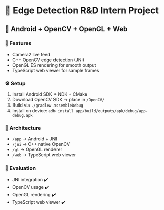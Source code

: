 # 🧠 Edge Detection R&D Intern Project

## 📱 Android + OpenCV + OpenGL + Web

### 🚀 Features
- Camera2 live feed
- C++ OpenCV edge detection (JNI)
- OpenGL ES rendering for smooth output
- TypeScript web viewer for sample frames

### ⚙️ Setup
1. Install Android SDK + NDK + CMake
2. Download OpenCV SDK → place in `/OpenCV/`
3. Build via `./gradlew assembleDebug`
4. Install on device: `adb install app/build/outputs/apk/debug/app-debug.apk`

### 🧩 Architecture
- `/app` → Android + JNI
- `/jni` → C++ native OpenCV
- `/gl` → OpenGL renderer
- `/web` → TypeScript web viewer

### 🧠 Evaluation
- JNI integration ✔️  
- OpenCV usage ✔️  
- OpenGL rendering ✔️  
- TypeScript web viewer ✔️  
